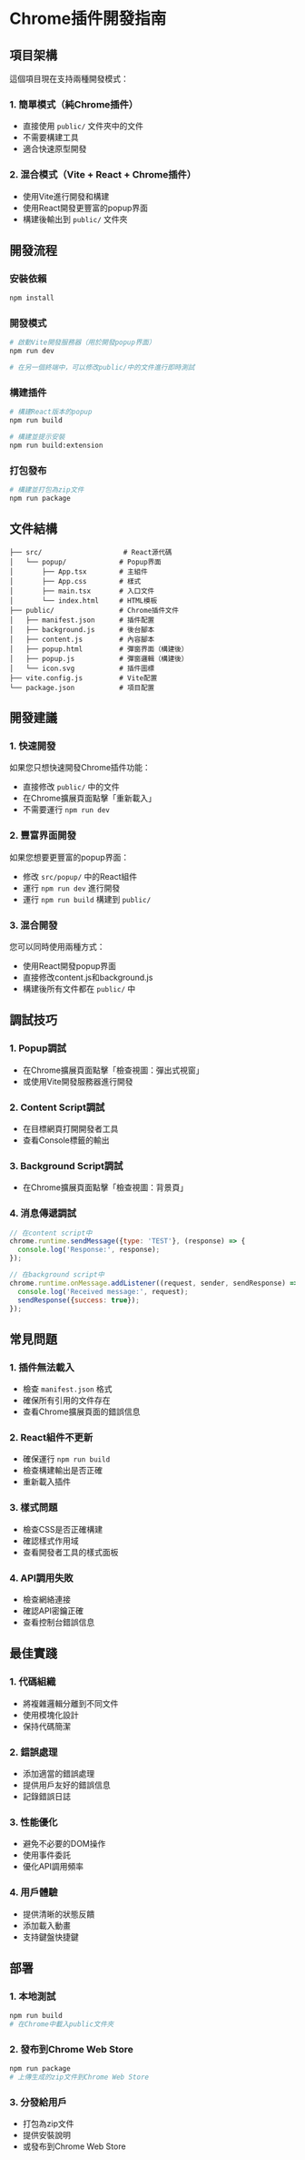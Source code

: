 # Chrome插件開發指南

## 項目架構

這個項目現在支持兩種開發模式：

### 1. 簡單模式（純Chrome插件）
- 直接使用 `public/` 文件夾中的文件
- 不需要構建工具
- 適合快速原型開發

### 2. 混合模式（Vite + React + Chrome插件）
- 使用Vite進行開發和構建
- 使用React開發更豐富的popup界面
- 構建後輸出到 `public/` 文件夾

## 開發流程

### 安裝依賴
```bash
npm install
```

### 開發模式
```bash
# 啟動Vite開發服務器（用於開發popup界面）
npm run dev

# 在另一個終端中，可以修改public/中的文件進行即時測試
```

### 構建插件
```bash
# 構建React版本的popup
npm run build

# 構建並提示安裝
npm run build:extension
```

### 打包發布
```bash
# 構建並打包為zip文件
npm run package
```

## 文件結構

```
├── src/                    # React源代碼
│   └── popup/             # Popup界面
│       ├── App.tsx        # 主組件
│       ├── App.css        # 樣式
│       ├── main.tsx       # 入口文件
│       └── index.html     # HTML模板
├── public/                # Chrome插件文件
│   ├── manifest.json      # 插件配置
│   ├── background.js      # 後台腳本
│   ├── content.js         # 內容腳本
│   ├── popup.html         # 彈窗界面（構建後）
│   ├── popup.js           # 彈窗邏輯（構建後）
│   └── icon.svg           # 插件圖標
├── vite.config.js         # Vite配置
└── package.json           # 項目配置
```

## 開發建議

### 1. 快速開發
如果您只想快速開發Chrome插件功能：
- 直接修改 `public/` 中的文件
- 在Chrome擴展頁面點擊「重新載入」
- 不需要運行 `npm run dev`

### 2. 豐富界面開發
如果您想要更豐富的popup界面：
- 修改 `src/popup/` 中的React組件
- 運行 `npm run dev` 進行開發
- 運行 `npm run build` 構建到 `public/`

### 3. 混合開發
您可以同時使用兩種方式：
- 使用React開發popup界面
- 直接修改content.js和background.js
- 構建後所有文件都在 `public/` 中

## 調試技巧

### 1. Popup調試
- 在Chrome擴展頁面點擊「檢查視圖：彈出式視窗」
- 或使用Vite開發服務器進行開發

### 2. Content Script調試
- 在目標網頁打開開發者工具
- 查看Console標籤的輸出

### 3. Background Script調試
- 在Chrome擴展頁面點擊「檢查視圖：背景頁」

### 4. 消息傳遞調試
```javascript
// 在content script中
chrome.runtime.sendMessage({type: 'TEST'}, (response) => {
  console.log('Response:', response);
});

// 在background script中
chrome.runtime.onMessage.addListener((request, sender, sendResponse) => {
  console.log('Received message:', request);
  sendResponse({success: true});
});
```

## 常見問題

### 1. 插件無法載入
- 檢查 `manifest.json` 格式
- 確保所有引用的文件存在
- 查看Chrome擴展頁面的錯誤信息

### 2. React組件不更新
- 確保運行 `npm run build`
- 檢查構建輸出是否正確
- 重新載入插件

### 3. 樣式問題
- 檢查CSS是否正確構建
- 確認樣式作用域
- 查看開發者工具的樣式面板

### 4. API調用失敗
- 檢查網絡連接
- 確認API密鑰正確
- 查看控制台錯誤信息

## 最佳實踐

### 1. 代碼組織
- 將複雜邏輯分離到不同文件
- 使用模塊化設計
- 保持代碼簡潔

### 2. 錯誤處理
- 添加適當的錯誤處理
- 提供用戶友好的錯誤信息
- 記錄錯誤日誌

### 3. 性能優化
- 避免不必要的DOM操作
- 使用事件委託
- 優化API調用頻率

### 4. 用戶體驗
- 提供清晰的狀態反饋
- 添加載入動畫
- 支持鍵盤快捷鍵

## 部署

### 1. 本地測試
```bash
npm run build
# 在Chrome中載入public文件夾
```

### 2. 發布到Chrome Web Store
```bash
npm run package
# 上傳生成的zip文件到Chrome Web Store
```

### 3. 分發給用戶
- 打包為zip文件
- 提供安裝說明
- 或發布到Chrome Web Store 